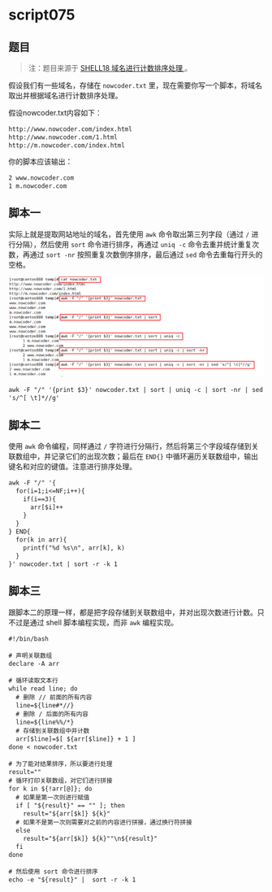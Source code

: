 # script075
## 题目

> 注：题目来源于 [SHELL18 域名进行计数排序处理 ](https://www.nowcoder.com/practice/f076c0a3c1274cbe9d615e0f3fd965f1?tpId=195&tags=&title=&difficulty=0&judgeStatus=0&rp=1&sourceUrl=%2Fexam%2Foj%3Fpage%3D1%26tab%3DSHELL%25E7%25AF%2587%26topicId%3D195)。

假设我们有一些域名，存储在 `nowcoder.txt` 里，现在需要你写一个脚本，将域名取出并根据域名进行计数排序处理。

假设nowcoder.txt内容如下：
```text
http://www.nowcoder.com/index.html
http://www.nowcoder.com/1.html
http://m.nowcoder.com/index.html
```

你的脚本应该输出：
```text
2 www.nowcoder.com
1 m.nowcoder.com
```





## 脚本一

实际上就是提取网站地址的域名，首先使用 `awk` 命令取出第三列字段（通过 `/` 进行分隔），然后使用 `sort` 命令进行排序，再通过 `uniq -c` 命令去重并统计重复次数，再通过 `sort -nr` 按照重复次数倒序排序，最后通过 `sed` 命令去重每行开头的空格。

![image-20220711233141847](image-script075/image-20220711233141847.png)

```shell
awk -F "/" '{print $3}' nowcoder.txt | sort | uniq -c | sort -nr | sed 's/^[ \t]*//g'
```





## 脚本二

使用 `awk` 命令编程，同样通过 `/` 字符进行分隔行，然后将第三个字段域存储到关联数组中，并记录它们的出现次数；最后在 `END{}` 中循环遍历关联数组中，输出键名和对应的键值。注意进行排序处理。

```shell
awk -F "/" '{
  for(i=1;i<=NF;i++){
    if(i==3){
      arr[$i]++
    }
  }
} END{
  for(k in arr){
    printf("%d %s\n", arr[k], k)
  }
}' nowcoder.txt | sort -r -k 1
```





## 脚本三

跟脚本二的原理一样，都是把字段存储到关联数组中，并对出现次数进行计数。只不过是通过 shell 脚本编程实现，而非 `awk` 编程实现。

```shell
#!/bin/bash

# 声明关联数组
declare -A arr 

# 循环读取文本行
while read line; do
  # 删除 // 前面的所有内容
  line=${line#*//}
  # 删除 / 后面的所有内容
  line=${line%%/*}
  # 存储到关联数组中并计数
  arr[$line]=$[ ${arr[$line]} + 1 ]
done < nowcoder.txt

# 为了能对结果排序，所以要进行处理
result=""
# 循环打印关联数组，对它们进行拼接
for k in ${!arr[@]}; do 
  # 如果是第一次则进行赋值
  if [ "${result}" == "" ]; then
    result="${arr[$k]} ${k}"
  # 如果不是第一次则需要对之前的内容进行拼接，通过换行符拼接  
  else
    result="${arr[$k]} ${k}""\n${result}" 
  fi
done

# 然后使用 sort 命令进行排序
echo -e "${result}" |  sort -r -k 1
```